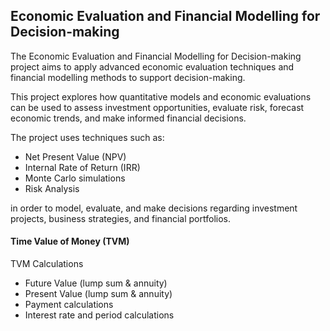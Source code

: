 ## Economic Evaluation and Financial Modelling for Decision-making
The Economic Evaluation and Financial Modelling for Decision-making project aims to apply advanced economic evaluation techniques and financial modelling methods to support decision-making.

This project explores how quantitative models and economic evaluations can be used to assess investment opportunities, evaluate risk, forecast economic trends, and make informed financial decisions.

The project uses techniques such as:
- Net Present Value (NPV)
- Internal Rate of Return (IRR)
- Monte Carlo simulations
- Risk Analysis

in order to model, evaluate, and make decisions regarding investment projects, business strategies, and financial portfolios.


#### Time Value of Money (TVM)


TVM Calculations
- Future Value (lump sum & annuity)
- Present Value (lump sum & annuity)
- Payment calculations
- Interest rate and period calculations

